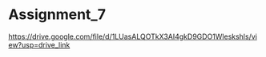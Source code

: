 # Assignment_7
https://drive.google.com/file/d/1LUasALQOTkX3AI4gkD9GDO1Wleskshls/view?usp=drive_link
